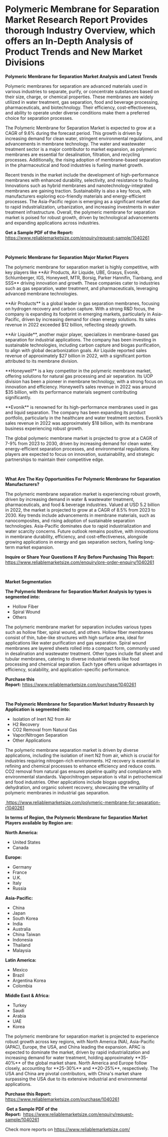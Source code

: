 <p><h1>Polymeric Membrane for Separation Market Research Report Provides thorough Industry Overview, which offers an In-Depth Analysis of Product Trends and New Market Divisions</h1></p><p><strong>Polymeric Membrane for Separation Market Analysis and Latest Trends</strong></p>
<p><p>Polymeric membranes for separation are advanced materials used in various industries to separate, purify, or concentrate substances based on their size, charge, or chemical properties. These membranes are widely utilized in water treatment, gas separation, food and beverage processing, pharmaceuticals, and biotechnology. Their efficiency, cost-effectiveness, and ability to operate under diverse conditions make them a preferred choice for separation processes.</p><p>The Polymeric Membrane for Separation Market is expected to grow at a CAGR of 9.6% during the forecast period. This growth is driven by increasing demand for clean water, stringent environmental regulations, and advancements in membrane technology. The water and wastewater treatment sector is a major contributor to market expansion, as polymeric membranes are essential for desalination, filtration, and recycling processes. Additionally, the rising adoption of membrane-based separation in the pharmaceutical and food industries is fueling market growth.</p><p>Recent trends in the market include the development of high-performance membranes with enhanced durability, selectivity, and resistance to fouling. Innovations such as hybrid membranes and nanotechnology-integrated membranes are gaining traction. Sustainability is also a key focus, with manufacturers exploring eco-friendly materials and energy-efficient processes. The Asia-Pacific region is emerging as a significant market due to rapid industrialization, urbanization, and increasing investments in water treatment infrastructure. Overall, the polymeric membrane for separation market is poised for robust growth, driven by technological advancements and expanding applications across industries.</p></p>
<p><strong>Get a Sample PDF of the Report:&nbsp;</strong> <a href="https://www.reliablemarketsize.com/enquiry/request-sample/1040261?utm_campaign=1929&utm_medium=2&utm_source=Github&utm_content=ia&utm_term=24012025&utm_id=polymeric-membrane-for-separation">https://www.reliablemarketsize.com/enquiry/request-sample/1040261</a></p>
<p>&nbsp;</p>
<p><strong>Polymeric Membrane for Separation Major Market Players</strong></p>
<p><p>The polymeric membrane for separation market is highly competitive, with key players like **Air Products, Air Liquide, UBE, Grasys, Evonik, Schlumberger, IGS, Honeywell, MTR, Borsig, Parker Hannifin, Tianbang, and SSS** driving innovation and growth. These companies cater to industries such as gas separation, water treatment, and pharmaceuticals, leveraging advanced membrane technologies.</p><p>**Air Products** is a global leader in gas separation membranes, focusing on hydrogen recovery and carbon capture. With a strong R&D focus, the company is expanding its footprint in emerging markets, particularly in Asia-Pacific, driven by increasing demand for clean energy solutions. Its sales revenue in 2022 exceeded $12 billion, reflecting steady growth.</p><p>**Air Liquide**, another major player, specializes in membrane-based gas separation for industrial applications. The company has been investing in sustainable technologies, including carbon capture and biogas purification, to align with global decarbonization goals. Air Liquide reported sales revenue of approximately $27 billion in 2022, with a significant portion attributed to its membrane division.</p><p>**Honeywell** is a key competitor in the polymeric membrane market, offering solutions for natural gas processing and air separation. Its UOP division has been a pioneer in membrane technology, with a strong focus on innovation and efficiency. Honeywell’s sales revenue in 2022 was around $35 billion, with its performance materials segment contributing significantly.</p><p>**Evonik** is renowned for its high-performance membranes used in gas and liquid separation. The company has been expanding its product portfolio, particularly in the healthcare and water treatment sectors. Evonik’s sales revenue in 2022 was approximately $18 billion, with its membrane business experiencing robust growth.</p><p>The global polymeric membrane market is projected to grow at a CAGR of 7-9% from 2023 to 2030, driven by increasing demand for clean water, energy-efficient separation processes, and environmental regulations. Key players are expected to focus on innovation, sustainability, and strategic partnerships to maintain their competitive edge.</p></p>
<p>&nbsp;</p>
<p><strong>What Are The Key Opportunities For Polymeric Membrane for Separation Manufacturers?</strong></p>
<p><p>The polymeric membrane separation market is experiencing robust growth, driven by increasing demand in water & wastewater treatment, pharmaceuticals, and food & beverage industries. Valued at USD 5.2 billion in 2022, the market is projected to grow at a CAGR of 8.5% from 2023 to 2030. Key trends include advancements in membrane materials, such as nanocomposites, and rising adoption of sustainable separation technologies. Asia-Pacific dominates due to rapid industrialization and water scarcity concerns. Future outlook remains positive, with innovations in membrane durability, efficiency, and cost-effectiveness, alongside growing applications in energy and gas separation sectors, fueling long-term market expansion.</p></p>
<p><strong>Inquire or Share Your Questions If Any Before Purchasing This Report:</strong> <a href="https://www.reliablemarketsize.com/enquiry/pre-order-enquiry/1040261?utm_campaign=1929&utm_medium=2&utm_source=Github&utm_content=ia&utm_term=24012025&utm_id=polymeric-membrane-for-separation">https://www.reliablemarketsize.com/enquiry/pre-order-enquiry/1040261</a></p>
<p>&nbsp;</p>
<p><strong>Market Segmentation</strong></p>
<p><strong>The Polymeric Membrane for Separation Market Analysis by types is segmented into:</strong></p>
<p><ul><li>Hollow Fiber</li><li>Spiral Wound</li><li>Others</li></ul></p>
<p><p>The polymeric membrane market for separation includes various types such as hollow fiber, spiral wound, and others. Hollow fiber membranes consist of thin, tube-like structures with high surface area, ideal for applications like water purification and gas separation. Spiral wound membranes are layered sheets rolled into a compact form, commonly used in desalination and wastewater treatment. Other types include flat sheet and tubular membranes, catering to diverse industrial needs like food processing and chemical separation. Each type offers unique advantages in efficiency, scalability, and application-specific performance.</p></p>
<p><strong>Purchase this Report:&nbsp;</strong><a href="https://www.reliablemarketsize.com/purchase/1040261?utm_campaign=1929&utm_medium=2&utm_source=Github&utm_content=ia&utm_term=24012025&utm_id=polymeric-membrane-for-separation">https://www.reliablemarketsize.com/purchase/1040261</a></p>
<p>&nbsp;</p>
<p><strong>The Polymeric Membrane for Separation Market Industry Research by Application is segmented into:</strong></p>
<p><ul><li>Isolation of Inert N2 from Air</li><li>H2 Recovery</li><li>CO2 Removal from Natural Gas</li><li>Vapor/Nitrogen Separation</li><li>Other Applications</li></ul></p>
<p><p>The polymeric membrane separation market is driven by diverse applications, including the isolation of inert N2 from air, which is crucial for industries requiring nitrogen-rich environments. H2 recovery is essential in refining and chemical processes to enhance efficiency and reduce costs. CO2 removal from natural gas ensures pipeline quality and compliance with environmental standards. Vapor/nitrogen separation is vital in petrochemical and food industries. Other applications include biogas upgrading, dehydration, and organic solvent recovery, showcasing the versatility of polymeric membranes in industrial gas separation.</p></p>
<p><a href="https://www.reliablemarketsize.com/polymeric-membrane-for-separation-r1040261?utm_campaign=1929&utm_medium=2&utm_source=Github&utm_content=ia&utm_term=24012025&utm_id=polymeric-membrane-for-separation">&nbsp;https://www.reliablemarketsize.com/polymeric-membrane-for-separation-r1040261</a></p>
<p><strong>In terms of Region, the Polymeric Membrane for Separation Market Players available by Region are:</strong></p>
<p>
    <p> <strong> North America: </strong>
        <ul>
            <li>United States</li>
            <li>Canada</li>
        </ul>
        </p> 
    <p> <strong> Europe: </strong>
        <ul>
            <li>Germany</li>
            <li>France</li>
            <li>U.K.</li>
            <li>Italy</li>
            <li>Russia</li>
        </ul>
        </p> 
    <p> <strong> Asia-Pacific: </strong>
        <ul>
            <li>China</li>
            <li>Japan</li>
            <li>South Korea</li>
            <li>India</li>
            <li>Australia</li>
            <li>China Taiwan</li>
            <li>Indonesia</li>
            <li>Thailand</li>
            <li>Malaysia</li>
        </ul>
        </p> 
    <p> <strong> Latin America: </strong>
        <ul>
            <li>Mexico</li>
            <li>Brazil</li>
            <li>Argentina Korea</li>
            <li>Colombia</li>
        </ul>
        </p> 
    <p> <strong> Middle East & Africa: </strong>
        <ul>
            <li>Turkey</li>
            <li>Saudi</li>
            <li>Arabia</li>
            <li>UAE</li>
            <li>Korea</li>
        </ul>
    </p>
    </p>
<p><p>The polymeric membrane for separation market is projected to experience robust growth across key regions, with North America (NA), Asia-Pacific (APAC), Europe, the USA, and China leading the expansion. APAC is expected to dominate the market, driven by rapid industrialization and increasing demand for water treatment, holding approximately **35-40%** of the global market share. North America and Europe follow closely, accounting for **25-30%** and **20-25%**, respectively. The USA and China are pivotal contributors, with China's market share surpassing the USA due to its extensive industrial and environmental applications.</p></p>
<p><strong>Purchase this Report: </strong><a href="https://www.reliablemarketsize.com/purchase/1040261?utm_campaign=1929&utm_medium=2&utm_source=Github&utm_content=ia&utm_term=24012025&utm_id=polymeric-membrane-for-separation">https://www.reliablemarketsize.com/purchase/1040261</a></p>
<p>&nbsp;<strong>Get a Sample PDF of the Report:&nbsp;&nbsp;</strong><a href="https://www.reliablemarketsize.com/enquiry/request-sample/1040261?utm_campaign=1929&utm_medium=2&utm_source=Github&utm_content=ia&utm_term=24012025&utm_id=polymeric-membrane-for-separation">https://www.reliablemarketsize.com/enquiry/request-sample/1040261</a></p>
<p><strong></strong></p>
<p>Check more reports on <a href="https://www.reliablemarketsize.com/?utm_campaign=1929&utm_medium=2&utm_source=Github&utm_content=ia&utm_term=24012025&utm_id=polymeric-membrane-for-separation">https://www.reliablemarketsize.com/</a></p>